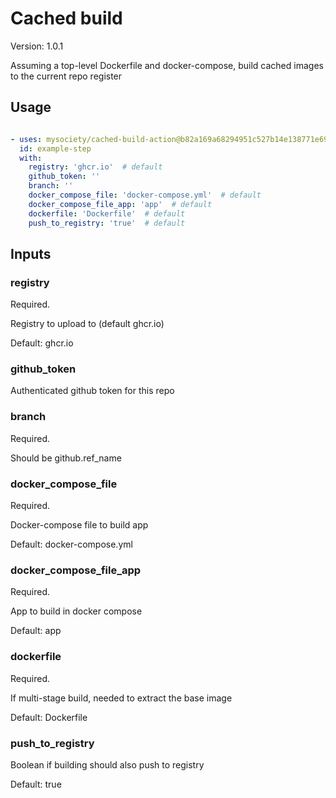 # Cached build

Version: 1.0.1

Assuming a top-level Dockerfile and docker-compose, build cached images to the current repo register

## Usage

```yaml

- uses: mysociety/cached-build-action@b82a169a68294951c527b14e138771e69c8c492f # v1.0.1
  id: example-step 
  with:
    registry: 'ghcr.io'  # default
    github_token: '' 
    branch: '' 
    docker_compose_file: 'docker-compose.yml'  # default
    docker_compose_file_app: 'app'  # default
    dockerfile: 'Dockerfile'  # default
    push_to_registry: 'true'  # default

```

## Inputs

### registry

Required.

Registry to upload to (default ghcr.io)

Default: ghcr.io

### github_token

Authenticated github token for this repo

### branch

Required.

Should be github.ref_name

### docker_compose_file

Required.

Docker-compose file to build app

Default: docker-compose.yml

### docker_compose_file_app

Required.

App to build in docker compose

Default: app

### dockerfile

Required.

If multi-stage build, needed to extract the base image

Default: Dockerfile

### push_to_registry

Boolean if building should also push to registry

Default: true

